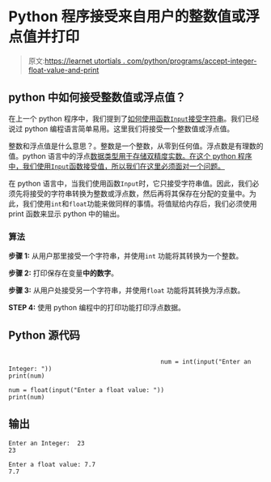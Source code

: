 # Python 程序接受来自用户的整数值或浮点值并打印

> 原文:[https://learnet utortials . com/python/programs/accept-integer-float-value-and-print](https://learnetutorials.com/python/programs/accept-integer-float-value-and-print)

## python 中如何接受整数值或浮点值？

在上一个 python 程序中，我们提到了[如何使用函数`Input`接受字符串](../../python/python-string "String in python")。我们已经说过 python 编程语言简单易用。这里我们将接受一个整数值或浮点值。

整数和浮点值是什么意思？。整数是一个整数，从零到任何值。浮点数是有理数的值。python 语言中的浮点[数据类型用于存储双精度实数。在这个 python 程序中，我们使用`Input`函数接受值，所以我们在这里必须面对一个问题。](../../python/python-datatypes "float datatype in python")

在 python 语言中，当我们使用函数`Input`时，它只接受字符串值。因此，我们必须先将接受的字符串转换为整数或浮点数，然后再将其保存在分配的变量中。为此，我们使用`int`和`float`功能来做同样的事情。将值赋给内存后，我们必须使用 print 函数来显示 python 中的输出。

### 算法

**步骤 1:** 从用户那里接受一个字符串，并使用`int` 功能将其转换为一个整数。

**步骤 2:** 打印保存在变量**中的数字**。

**步骤 3:** 从用户处接受另一个字符串，并使用`float` 功能将其转换为浮点数。

**STEP 4:** 使用 python 编程中的打印功能打印浮点数据。

## Python 源代码

```

                                          num = int(input("Enter an Integer: "))
print(num)

num = float(input("Enter a float value: "))
print(num)

```

## 输出

```
Enter an Integer:  23
23

Enter a float value: 7.7
7.7
```